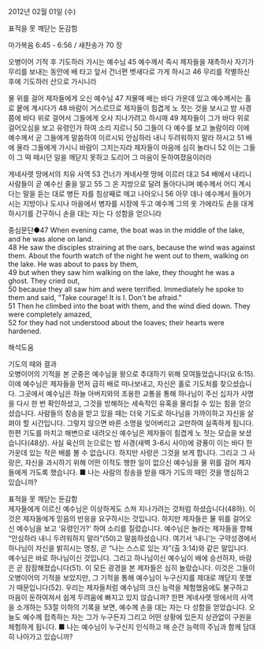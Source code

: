 2012년 02월 01일 (수)

표적을 못 깨닫는 둔감함



마가복음 6:45 - 6:56 / 새찬송가 70 장


오병이어 기적 후 기도하러 가시는 예수님
45 예수께서 즉시 제자들을 재촉하사 자기가 무리를 보내는 동안에 배 타고 앞서 건너편 벳새다로 가게 하시고 46 무리를 작별하신 후에 기도하러 산으로 가시니라

물 위를 걸어 제자들에게 오신 예수님
47 저물매 배는 바다 가운데 있고 예수께서는 홀로 뭍에 계시다가 48 바람이 거스르므로 제자들이 힘겹게 노 젓는 것을 보시고 밤 사경쯤에 바다 위로 걸어서 그들에게 오사 지나가려고 하시매 49 제자들이 그가 바다 위로 걸어오심을 보고 유령인가 하여 소리 지르니 50 그들이 다 예수를 보고 놀람이라 이에 예수께서 곧 그들에게 말씀하여 이르시되 안심하라 내니 두려워하지 말라 하시고 51 배에 올라 그들에게 가시니 바람이 그치는지라 제자들이 마음에 심히 놀라니 52 이는 그들이 그 떡 떼시던 일을 깨닫지 못하고 도리어 그 마음이 둔하여졌음이러라

게네사렛 땅에서의 치유 사역
53 건너가 게네사렛 땅에 이르러 대고 54 배에서 내리니 사람들이 곧 예수신 줄을 알고 55 그 온 지방으로 달려 돌아다니며 예수께서 어디 계시다는 말을 듣는 대로 병든 자를 침상째로 메고 나아오니 56 아무 데나 예수께서 들어가시는 지방이나 도시나 마을에서 병자를 시장에 두고 예수께 그의 옷 가에라도 손을 대게 하시기를 간구하니 손을 대는 자는 다 성함을 얻으니라

중심문단●47 When evening came, the boat was in the middle of the lake, and he was alone on land.   
48 He saw the disciples straining at the oars, because the wind was against them. About the fourth watch of the night he went out to them, walking on the lake. He was about to pass by them,   
49 but when they saw him walking on the lake, they thought he was a ghost. They cried out,   
50 because they all saw him and were terrified. Immediately he spoke to them and said, "Take courage! It is I. Don't be afraid."   
51 Then he climbed into the boat with them, and the wind died down. They were completely amazed,   
52 for they had not understood about the loaves; their hearts were hardened.

해석도움





기도의 때와 결과  
오병이어의 기적을 본 군중은 예수님을 왕으로 추대하기 위해 모여들었습니다(요 6:15). 이에 예수님은 제자들을 먼저 급히 배로 떠나보내고, 자신은 홀로 기도처를 찾으셨습니다. 그곳에서 예수님은 하늘 아버지와의 조용한 교통을 통해 하나님이 주신 십자가 사명을 다시 한 번 확인하셨고, 그것을 방해하는 세속적인 유혹을 물리칠 수 있는 힘을 얻으셨습니다. 사람들의 칭송을 받고 있을 때는 더욱 기도로 하나님을 가까이하고 자신을 살펴야 할 시간입니다. 그렇지 않으면 바른 소명을 잊어버리고 교만하여 실족하게 됩니다. 한편 기도를 마치고 해변으로 내려오신 예수님은 제자들이 힘겹게 노 젓는 모습을 보셨습니다(48상). 사실 육신의 눈으로는 밤 사경(새벽 3-6시 사이)에 광풍이 이는 바다 한가운데 있는 작은 배를 볼 수 없습니다. 하지만 사랑은 그것을 보게 합니다. 그리고 그 사랑은, 자신을 과시하기 위해 어떤 이적도 행한 일이 없으신 예수님을 물 위를 걸어 제자들에게 가도록 했습니다.
■ 나는 사람의 칭송을 받을 때가 기도의 때인 것을 명심하고 있습니까?

표적을 못 깨닫는 둔감함  
제자들에게 이르신 예수님은 이상하게도 스쳐 지나가려는 것처럼 하셨습니다(48하). 이것은 제자들에게 믿음의 반응을 요구하시는 것입니다. 하지만 제자들은 물 위를 걸어오신 예수님을 보고 ‘유령인가?’ 하여 소리를 질렀습니다. 예수님은 놀라는 제자들을 향해 “안심하라 내니 두려워하지 말라”(50)고 말씀하셨습니다. 여기서 ‘내니’는 구약성경에서 하나님이 자신을 밝히시는 명칭, 곧 “나는 스스로 있는 자”(출 3:14)와 같은 말입니다. 예수님은 바로 하나님이신 것입니다. 그리고 하나님이신 예수님이 배에 승선하자, 바람은 곧 잠잠해졌습니다(51). 이 모든 광경을 본 제자들은 심히 놀랐습니다. 이것은 그들이 오병이어의 기적을 보았지만, 그 기적을 통해 예수님이 누구신지를 제대로 깨닫지 못했기 때문입니다(52). 우리는 제자들처럼 예수님의 크신 능력을 체험했음에도 불구하고 마음이 둔하여져서 쉽게 두려움에 빠지고 있지 않습니까? 한편 게네사렛 땅에서의 사역을 소개하는 53절 이하의 기록을 보면, 예수께 손을 대는 자는 다 성함을 얻었습니다. 오늘도 예수께 접촉하는 자는 그가 누구든지 그리고 어떤 상황에 있든지 상관없이 구원을 체험하게 됩니다.
■ 나는 예수님이 누구신지 인식하고 매 순간 능력의 주님과 함께 담대히 나아가고 있습니까?